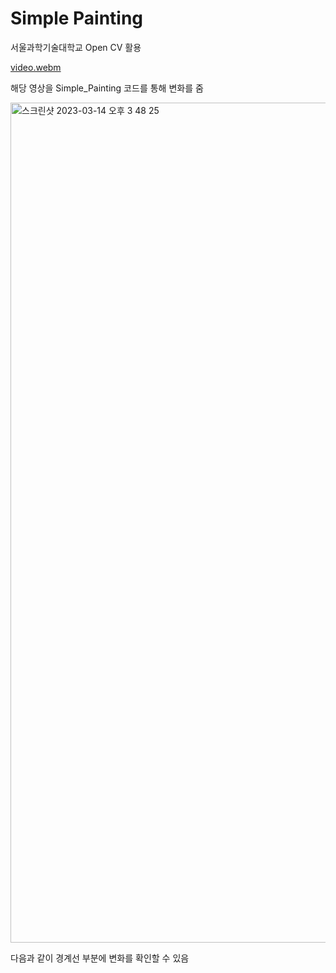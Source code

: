 # Simple Painting 

서울과학기술대학교 
Open CV 활용

[video.webm](https://user-images.githubusercontent.com/61642764/224917293-a5a807f4-f1f4-4862-a916-115d037e20f1.webm)

해당 영상을 Simple_Painting 코드를 통해 변화를 줌

<img width="1344" alt="스크린샷 2023-03-14 오후 3 48 25" src="https://user-images.githubusercontent.com/61642764/224918396-0b9a3672-a1c6-4632-a677-6e8f112e9f94.png">


다음과 같이 경계선 부분에 변화를 확인할 수 있음

